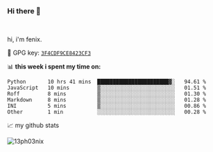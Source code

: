 ### Hi there 👋

<br />

hi, i'm fenix.

:key: GPG key: [`3F4CDF9CE8423CF3`](https://github.com/13ph03nix.gpg)


📊 **this week i spent my time on:**
<!--START_SECTION:waka-->

```text
Python       10 hrs 41 mins  ███████████████████████▓░   94.61 %
JavaScript   10 mins         ▒░░░░░░░░░░░░░░░░░░░░░░░░   01.51 %
Roff         8 mins          ▒░░░░░░░░░░░░░░░░░░░░░░░░   01.30 %
Markdown     8 mins          ▒░░░░░░░░░░░░░░░░░░░░░░░░   01.28 %
INI          5 mins          ▒░░░░░░░░░░░░░░░░░░░░░░░░   00.86 %
Other        1 min           ░░░░░░░░░░░░░░░░░░░░░░░░░   00.28 %
```

<!--END_SECTION:waka-->


📈 my github stats

<a>
<img align="center" src="https://github-readme-stats.vercel.app/api?username=13ph03nix&show_icons=true&hide=stars&theme=blueberry" alt="13ph03nix" />
</a>
